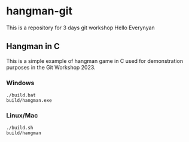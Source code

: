 # hangman-git

This is a repository for 3 days git workshop
Hello Everynyan

## Hangman in C

This is a simple example of hangman game in C used for demonstration purposes in the Git Workshop 2023.

### Windows

```
./build.bat
build/hangman.exe
```

### Linux/Mac

```
./build.sh
build/hangman
```
